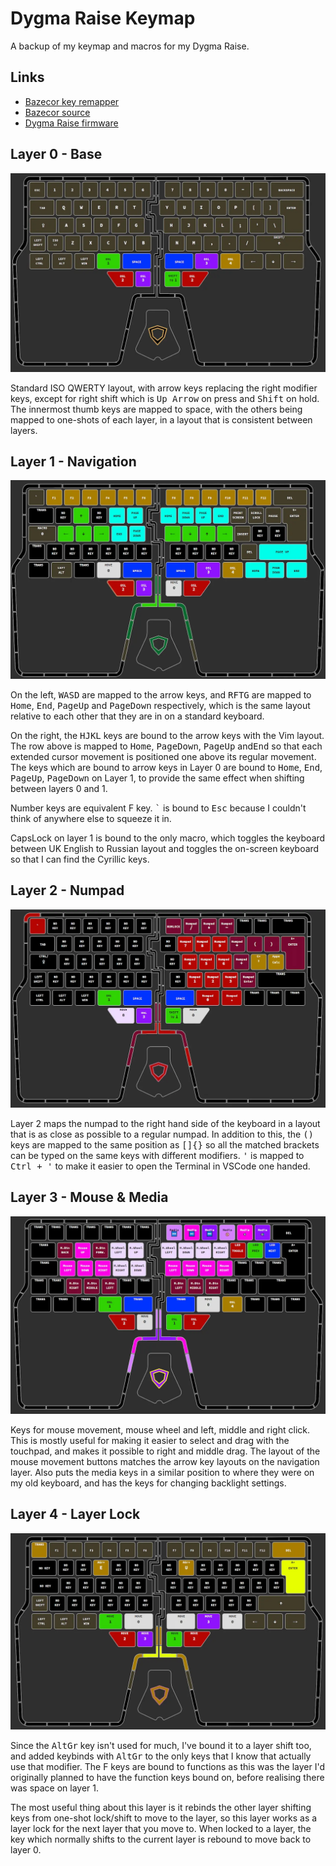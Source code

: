 # Dygma Raise Keymap

A backup of my keymap and macros for my Dygma Raise.

## Links

- [Bazecor key remapper](https://dygma.com/pages/programmable-split-keyboard)
- [Bazecor source](https://github.com/Dygmalab/Bazecor)
- [Dygma Raise firmware](https://github.com/Dygmalab/Raise-Firmware)

## Layer 0 - Base

![Layer 0 Screenshot](layer-0.webp)

Standard ISO QWERTY layout, with arrow keys replacing the right modifier keys,
except for right shift which is <kbd>Up Arrow</kbd> on press and
<kbd>Shift</kbd> on hold. The innermost thumb keys are mapped to space, with the
others being mapped to one-shots of each layer, in a layout that is consistent
between layers.

## Layer 1 - Navigation

![Layer 1 Screenshot](layer-1.webp)

On the left, <kbd>WASD</kbd> are mapped to the arrow keys, and <kbd>RFTG</kbd>
are mapped to <kbd>Home</kbd>, <kbd>End</kbd>, <kbd>PageUp</kbd> and
<kbd>PageDown</kbd> respectively, which is the same layout relative to each
other that they are in on a standard keyboard.

On the right, the <kbd>HJKL</kbd> keys are bound to the arrow keys with the Vim
layout. The row above is mapped to <kbd>Home</kbd>, <kbd>PageDown</kbd>,
<kbd>PageUp</kbd> and<kbd>End</kbd> so that each extended cursor movement is
positioned one above its regular movement. The keys which are bound to arrow
keys in Layer 0 are bound to <kbd>Home</kbd>, <kbd>End</kbd>, <kbd>PageUp</kbd>,
<kbd>PageDown</kbd> on Layer 1, to provide the same effect when shifting between
layers 0 and 1.

Number keys are equivalent F key. <kbd>`</kbd> is bound to <kbd>Esc</kbd>
because I couldn't think of anywhere else to squeeze it in.

CapsLock on layer 1 is bound to the only macro, which toggles the keyboard
between UK English to Russian layout and toggles the on-screen keyboard so that
I can find the Cyrillic keys.

## Layer 2 - Numpad

![Layer 2 Screenshot](layer-2.webp)

Layer 2 maps the numpad to the right hand side of the keyboard in a layout that
is as close as possible to a regular numpad. In addition to this, the
<kbd>()</kbd> keys are mapped to the same position as <kbd>[]{}</kbd> so all the
matched brackets can be typed on the same keys with different modifiers.
<kbd>'</kbd> is mapped to
<kbd>Ctrl + '</kbd> to make it easier to open the Terminal in VSCode one handed.

## Layer 3 - Mouse & Media

![Layer 3 Screenshot](layer-3.webp)

Keys for mouse movement, mouse wheel and left, middle and right click. This is
mostly useful for making it easier to select and drag with the touchpad, and
makes it possible to right and middle drag. The layout of the mouse movement
buttons matches the arrow key layouts on the navigation layer. Also puts the
media keys in a similar position to where they were on my old keyboard, and has
the keys for changing backlight settings.

## Layer 4 - Layer Lock

![Layer 4 Screenshot](layer-4.webp)

Since the <kbd>AltGr</kbd> key isn't used for much, I've bound it to a layer
shift too, and added keybinds with <kbd>AltGr</kbd> to the only keys that I know
that actually use that modifier. The F keys are bound to functions as this was
the layer I'd originally planned to have the function keys bound on, before
realising there was space on layer 1.

The most useful thing about this layer is it rebinds the other layer shifting
keys from one-shot lock/shift to move to the layer, so this layer works as a
layer lock for the next layer that you move to. When locked to a layer, the key
which normally shifts to the current layer is rebound to move back to layer 0.
